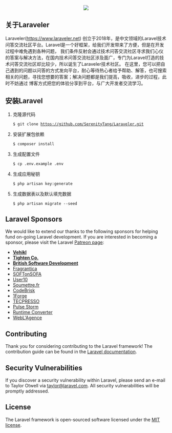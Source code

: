 <p align="center"><img src="https://www.laraveler.net/imgs/logo.png"></p>

## 关于Laraveler

Laraveler(https://www.laraveler.net) 创立于2018年，是中文领域的Laravel技术问答交流社区平台。Laravel是一个好框架，给我们开发带来了方便，但是在开发过程中难免遇到各种问题， 我们条件反射会通过技术问答交流社区寻求我们心仪的答案与解决方法，在国内技术问答交流社区涉及面广，专门为Laravel打造的技术问答交流社区却比较少，所以诞生了Laraveler技术社区。 在这里，您可以把自己遇到的问题以问答的方式发向平台，耐心等待热心者给予帮助、解答，也可搜索相关的问题，寻找您想要的答案；解决问题都是我们提高，吸收，进步的过程，此时不妨通过 博客方式把您的体验分享到平台，与广大开发者交流学习。

## 安装Laravel

1. 克隆源代码

    <code>$ git clone https://github.com/SerenityTang/Laraveler.git</code>

2. 安装扩展包依赖

    <code>$ composer install</code>

3. 生成配置文件

    <code>$ cp .env.example .env</code>

4. 生成应用秘钥

    <code>$ php artisan key:generate</code>

5. 生成数据表以及默认填充数据

    <code>$ php artisan migrate --seed</code>

## Laravel Sponsors

We would like to extend our thanks to the following sponsors for helping fund on-going Laravel development. If you are interested in becoming a sponsor, please visit the Laravel [Patreon page](https://patreon.com/taylorotwell):

- **[Vehikl](https://vehikl.com/)**
- **[Tighten Co.](https://tighten.co)**
- **[British Software Development](https://www.britishsoftware.co)**
- [Fragrantica](https://www.fragrantica.com)
- [SOFTonSOFA](https://softonsofa.com/)
- [User10](https://user10.com)
- [Soumettre.fr](https://soumettre.fr/)
- [CodeBrisk](https://codebrisk.com)
- [1Forge](https://1forge.com)
- [TECPRESSO](https://tecpresso.co.jp/)
- [Pulse Storm](http://www.pulsestorm.net/)
- [Runtime Converter](http://runtimeconverter.com/)
- [WebL'Agence](https://weblagence.com/)

## Contributing

Thank you for considering contributing to the Laravel framework! The contribution guide can be found in the [Laravel documentation](https://laravel.com/docs/contributions).

## Security Vulnerabilities

If you discover a security vulnerability within Laravel, please send an e-mail to Taylor Otwell via [taylor@laravel.com](mailto:taylor@laravel.com). All security vulnerabilities will be promptly addressed.

## License

The Laravel framework is open-sourced software licensed under the [MIT license](https://opensource.org/licenses/MIT).
